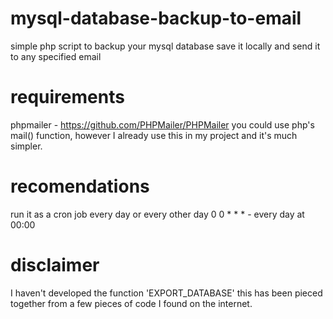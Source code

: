 # mysql-database-backup-to-email
simple php script to backup your mysql database save it locally and send it to any specified email
# requirements
phpmailer - https://github.com/PHPMailer/PHPMailer 
  you could use php's mail() function, however I already use this in my project and it's much simpler.
# recomendations
run it as a cron job every day or every other day
  0 0 * * * - every day at 00:00
# disclaimer
I haven't developed the function 'EXPORT_DATABASE' this has been pieced together from a few pieces of code I found on the internet.
